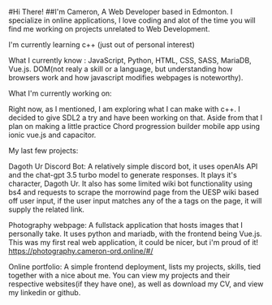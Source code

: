 
#Hi There!
##I'm Cameron, A Web Developer based in Edmonton. I specialize in online applications, I love coding and alot of the time you will find me working on projects unrelated to Web Development.

I'm currently learning c++ (just out of personal interest)

What I currently know : JavaScript, Python, HTML, CSS, SASS, MariaDB, Vue.js. DOM(not realy a skill or a language, but understanding how browsers work and how javascript modifies webpages is noteworthy).

What I'm currently working on:

Right now, as I mentioned, I am exploring what I can make with c++. I decided to give SDL2 a try and have been working on that.
Aside from that I plan on making a little practice Chord progression builder mobile app using ionic vue.js and capacitor.

My last few projects:

Dagoth Ur Discord Bot: A relatively simple discord bot, it uses openAIs API and the chat-gpt 3.5 turbo model to generate responses. It plays it's character, Dagoth Ur. It also has some limited wiki bot functionality using bs4 and requests to scrape the morrowind page from the UESP wiki based off user input, if the user input matches any of the a tags on the page, it will supply the related link.

Photography webpage: A fullstack application that hosts images that I personally take. It uses python and mariadb, with the frontend being Vue.js. This was my first real web application, it could be nicer, but i'm proud of it! https://photography.cameron-ord.online/#/

Online portfolio: A simple frontend deployment, lists my projects, skills, tied together with a nice about me. You can view my projects and their respective websites(if they have one), as well as download my CV, and view my linkedin or github.

<!--
**Cameron-Ord/Cameron-Ord** is a ✨ _special_ ✨ repository because its `README.md` (this file) appears on your GitHub profile.

Here are some ideas to get you started:

- 🔭 I’m currently working on ...
- 🌱 I’m currently learning ...
- 👯 I’m looking to collaborate on ...
- 🤔 I’m looking for help with ...
- 💬 Ask me about ...
- 📫 How to reach me: ...
- 😄 Pronouns: ...
- ⚡ Fun fact: ...
-->
